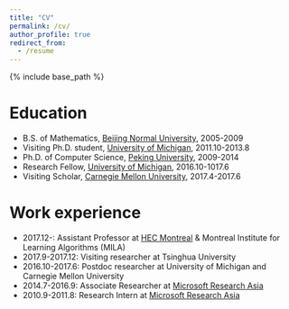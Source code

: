 ```yaml
---
title: "CV"
permalink: /cv/
author_profile: true
redirect_from:
  - /resume
---
```


{% include base_path %}

Education
======
* B.S. of Mathematics, [Beijing Normal University](http://english.bnu.edu.cn/), 2005-2009
* Visiting Ph.D. student, [University of Michigan](https://www.umich.edu/), 2011.10-2013.8
* Ph.D. of Computer Science, [Peking University](http://english.pku.edu.cn/), 2009-2014
* Research Fellow, [University of Michigan](https://www.umich.edu/), 2016.10-1017.6
* Visiting Scholar, [Carnegie Mellon University](https://www.cmu.edu/), 2017.4-2017.6

Work experience
======

* 2017.12-: Assistant Professor at [HEC Montreal](http://www.hec.ca/en/) & Montreal Institute for Learning Algorithms (MILA)
* 2017.9-2017.12: Visiting researcher at Tsinghua University
* 2016.10-2017.6: Postdoc researcher at University of Michigan and Carnegie Mellon University
* 2014.7-2016.9: Associate Researcher at [Microsoft Research Asia](https://www.msra.cn/)
* 2010.9-2011.8: Research Intern at [Microsoft Research Asia](https://www.msra.cn/)
